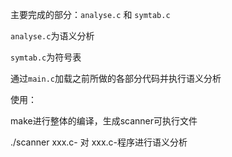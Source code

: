 主要完成的部分：`analyse.c` 和 `symtab.c`

`analyse.c`为语义分析

`symtab.c`为符号表

通过`main.c`加载之前所做的各部分代码并执行语义分析

使用：

make进行整体的编译，生成scanner可执行文件

./scanner xxx.c- 对 xxx.c-程序进行语义分析